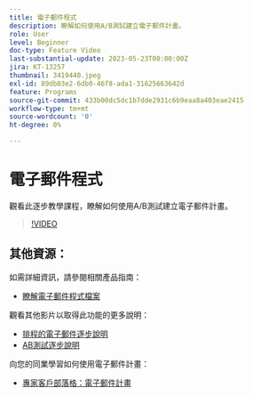 ```yaml
---
title: 電子郵件程式
description: 瞭解如何使用A/B測試建立電子郵件計畫。
role: User
level: Beginner
doc-type: Feature Video
last-substantial-update: 2023-05-23T00:00:00Z
jira: KT-13257
thumbnail: 3419440.jpeg
exl-id: 89db03e2-6db0-46f8-ada1-31625663642d
feature: Programs
source-git-commit: 433b00dc5dc1b7dde2931c6b9eaa8a403eae2415
workflow-type: tm+mt
source-wordcount: '0'
ht-degree: 0%

---
```


# 電子郵件程式

觀看此逐步教學課程，瞭解如何使用A/B測試建立電子郵件計畫。

>[!VIDEO](https://video.tv.adobe.com/v/3419440/?learn=on)


## 其他資源：

如需詳細資訊，請參閱相關產品指南：
* [瞭解電子郵件程式檔案](https://experienceleague.adobe.com/docs/marketo/using/product-docs/email-marketing/email-programs/creating-an-email-program/understanding-email-programs.html?lang=en)

觀看其他影片以取得此功能的更多說明：
* [排程的電子郵件逐步說明](https://experienceleague.adobe.com/docs/marketo-learn/tutorials/email-marketing/scheduled-email-watch.html?lang=en)
* [AB測試逐步說明](https://experienceleague.adobe.com/docs/marketo-learn/tutorials/email-marketing/ab-testing-watch.html?lang=en)

向您的同業學習如何使用電子郵件計畫：
* [專家客戶部落格：電子郵件計畫](https://nation.marketo.com/t5/product-blogs/marketo-success-series-email-programs/ba-p/304968)
